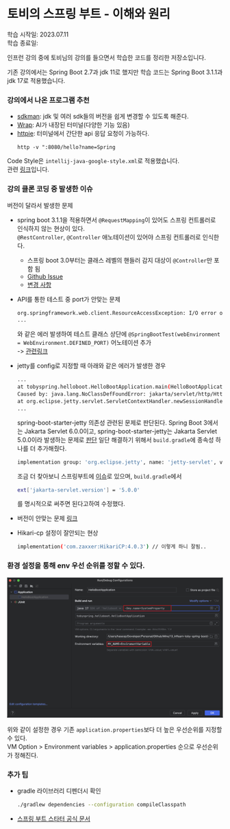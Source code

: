 # 토비의 스프링 부트 - 이해와 원리

학습 시작일: 2023.07.11  
학습 종료일:

인프런 강의 중에 토비님의 강의를 들으면서 학습한 코드를 정리한 저장소입니다.

기존 강의에서는 Spring Boot 2.7과 jdk 11로 했지만 학습 코드는 Spring Boot 3.1.1과 jdk 17로 적용했습니다.

### 강의에서 나온 프로그램 추천

- [sdkman](https://sdkman.io/): jdk 및 여러 sdk들의 버전을 쉽게 변경할 수 있도록 해준다.
- [Wrap](https://www.warp.dev/): AI가 내장된 터미널(다양한 기능 있음)
- [httpie](https://httpie.io/cli): 터미널에서 간단한 api 응답 요청이 가능하다.
  ```
  http -v ":8080/hello?name=Spring
  ```

Code Style은 `intellij-java-google-style.xml`로 적용했습니다.  
관련 [링크](https://github.com/google/styleguide/blob/gh-pages/intellij-java-google-style.xml)입니다.

### 강의 클론 코딩 중 발생한 이슈

버전이 달라서 발생한 문제

- spring boot 3.1.1을 적용하면서 `@RequestMapping`이 있어도 스프링 컨트롤러로 인식하지 않는 현상이 있다.  
  `@RestController`, `@Controller` 애노테이션이 있어야 스프링 컨트롤러로 인식한다.
    - 스프링 boot 3.0부터는 클래스 레벨의 핸들러 감지 대상이 `@Controller`만 포함 됨
    - [Github Issue](https://github.com/spring-projects/spring-framework/issues/22154)
    - [변경 사항](https://github.com/spring-projects/spring-framework/commit/3600644ed1776dce35c4a42d74799a90b90e359e)

- API를 통한 테스트 중 port가 안맞는 문제
  ``` bash
  org.springframework.web.client.ResourceAccessException: I/O error on GET request for "http://localhost:8080/hello": Connection refused
  ... 
  ```
  와 같은 에러 발생하여 테스트 클래스 상단에 `@SpringBootTest(webEnvironment = WebEnvironment.DEFINED_PORT)` 어노테이션
  추가    
  -> [관련링크](https://stackoverflow.com/questions/73828590/i-o-error-on-get-in-testresttemplate-getforentity-method)

- jetty를 config로 지정할 때 아래와 같은 에러가 발생한 경우
  ``` bash
  ...
  at tobyspring.helloboot.HelloBootApplication.main(HelloBootApplication.java:15) ~[classes/:na]
  Caused by: java.lang.NoClassDefFoundError: jakarta/servlet/http/HttpSessionContext
  at org.eclipse.jetty.servlet.ServletContextHandler.newSessionHandler(ServletContextHandler.java:339) ~[je
  ...
  ```
  spring-boot-starter-jetty 의존성 관련된 문제로 판단된다. Spring Boot 3에서는 Jakarta Servlet 6.0.0이고,
  spring-boot-starter-jetty는 Jakarta Servlet 5.0.0이라 발생하는
  문제로 [판단](https://stackoverflow.com/questions/74946784/java-lang-classnotfoundexception-jakarta-servlet-http-httpsessioncontext-with-s)
  일단 해결하기 위해서 `build.gradle`에 종속성 하나를 더 추가해줬다.
  ``` bash
  implementation group: 'org.eclipse.jetty', name: 'jetty-servlet', version: '11.0.15'
  ```

  조금 더 찾아보니 스프링부트에 [이슈](https://github.com/spring-projects/spring-boot/issues/33044)로
  있으며, `build.gradle`에서
  ``` bash
  ext['jakarta-servlet.version'] = '5.0.0' 
  ```
  를 명시적으로 써주면 된다고하여 수정했다.


- 버전이 안맞는
  문제 [링크](https://github.com/spring-projects/spring-boot/wiki/Spring-Boot-3.0-Migration-Guide#jetty)

- Hikari-cp 설정이 잘안되는 현상
  ```bash
  implementation('com.zaxxer:HikariCP:4.0.3') // 이렇게 하니 잘됨..
  ```

### 환경 설정을 통해 env 우선 순위를 정할 수 있다.

![image](./images/image01.png)

위와 같이 설정한 경우 기존 `application.properties`보다 더 높은 우선순위를 지정할 수 있다.  
VM Option > Environment variables > application.properties 순으로 우선순위가 정해진다.





### 추가 팁

- gradle 라이브러리 디펜더시 확인
  ``` bash
  ./gradlew dependencies --configuration compileClasspath
  ```
- [스프링 부트 스타터 공식 문서](https://docs.spring.io/spring-boot/docs/current/reference/htmlsingle/#using.build-systems.starters)
